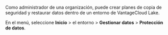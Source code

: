Como administrador de una organización, puede crear planes de copia de seguridad y restaurar datos dentro de un entorno de VantageCloud Lake.

En el menú, seleccione **Inicio** \> el entorno \> **Gestionar datos** \> **Protección de datos**.
